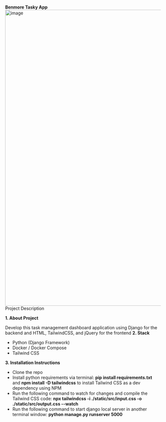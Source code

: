 
**Benmore Tasky App**
<img width="955" alt="image" src="https://github.com/ugokingsley/benmore-tasky/assets/19801981/68b3a3d5-3a38-45a0-af22-2e4e98b16119">
Project Description

**1. About Project**

  Develop this task management dashboard application using Django for the backend and HTML, TailwindCSS, and jQuery for the frontend
**2. Stack**
   - Python (Django Framework)
   - Docker / Docker Compose
   - Tailwind CSS
     
**3. Installation Instructions**
   - Clone the repo
   - Install python requirements via terminal:
     **pip install requirements.txt** and  **npm install -D tailwindcss** to install Tailwind CSS as a dev dependency using NPM
   - Run the following command to watch for changes and compile the Tailwind CSS code:
     **npx tailwindcss -i ./static/src/input.css -o ./static/src/output.css --watch**
   - Run the following command to start django local server in another terminal window:
     **python manage.py runserver 5000**
  
